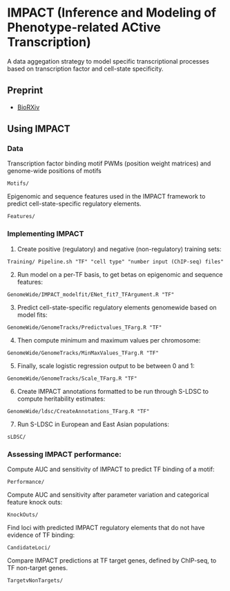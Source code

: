 # IMPACT (Inference and Modeling of Phenotype-related ACtive Transcription) 

A data aggegation strategy to model specific transcriptional processes based on transcription factor and cell-state specificity. 

## Preprint
* [BioRXiv](https://www.biorxiv.org/content/early/2018/07/10/366864) 

## Using IMPACT 




### Data 

Transcription factor binding motif PWMs (position weight matrices) and genome-wide positions of motifs 
```
Motifs/ 
```

Epigenomic and sequence features used in the IMPACT framework to predict cell-state-specific regulatory elements. 
```
Features/ 
```

### Implementing IMPACT 
1. Create positive (regulatory) and negative (non-regulatory) training sets:
```
Training/ Pipeline.sh "TF" "cell type" "number input (ChIP-seq) files"
```

2. Run model on a per-TF basis, to get betas on epigenomic and sequence features:
```
GenomeWide/IMPACT_modelfit/ENet_fit7_TFArgument.R "TF"
```

3. Predict cell-state-specific regulatory elements genomewide based on model fits: 
```
GenomeWide/GenomeTracks/Predictvalues_TFarg.R "TF"
```

4. Then compute minimum and maximum values per chromosome:
```
GenomeWide/GenomeTracks/MinMaxValues_TFarg.R "TF"
```

5. Finally, scale logistic regression output to be between 0 and 1: 
```
GenomeWide/GenomeTracks/Scale_TFarg.R "TF"
```

6. Create IMPACT annotations formatted to be run through S-LDSC to compute heritability estimates:
```
GenomeWide/ldsc/CreateAnnotations_TFarg.R "TF"
```

7. Run S-LDSC in European and East Asian populations: 
```
sLDSC/ 
```

### Assessing IMPACT performance: 

Compute AUC and sensitivity of IMPACT to predict TF binding of a motif:
```
Performance/ 
```
Compute AUC and sensitivity after parameter variation and categorical feature knock outs:
```
KnockOuts/ 
```

Find loci with predicted IMPACT regulatory elements that do not have evidence of TF binding:
```
CandidateLoci/ 
```

Compare IMPACT predictions at TF target genes, defined by ChIP-seq, to TF non-target genes.
```
TargetvNonTargets/ 
```


